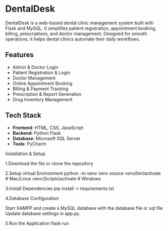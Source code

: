 # DentalDesk
DentalDesk is a web-based dental clinic management system built with Flask and MySQL. It simplifies patient registration, appointment booking, billing, prescriptions, and doctor management. Designed for smooth operations, it helps dental clinics automate their daily workflows.

## Features
- Admin & Doctor Login
- Patient Registration & Login
- Doctor Management
- Online Appointment Booking
- Billing & Payment Tracking
- Prescription & Report Generation
- Drug Inventory Management

##  Tech Stack
- **Frontend**: HTML, CSS, JavaScript
- **Backend**: Python Flask
- **Database**: Microsoft SQL Server
- **Tools**: PyCharm

Installation & Setup

1.Download the file or clone the repository

2.Setup virtual Environment python -m venv venv source venv/bin/activate # Mac/Linux venv\Scripts\activate # Windows

3.Install Dependencies pip install -r requirements.txt

4.Database Configuration

Start XAMPP and create a MySQL database with the database file or sql file Update database settings in app.py.

5.Run the Application flask run
